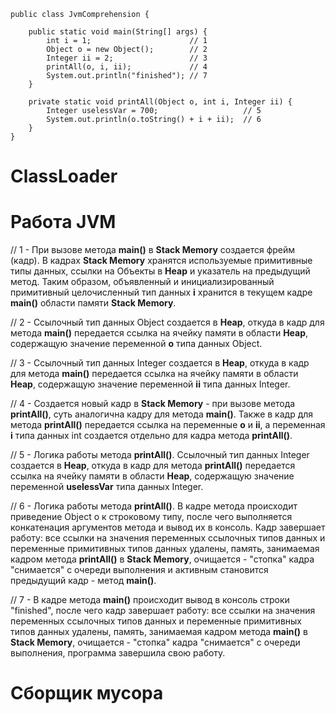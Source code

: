```
public class JvmComprehension {

    public static void main(String[] args) {
        int i = 1;                      // 1
        Object o = new Object();        // 2
        Integer ii = 2;                 // 3
        printAll(o, i, ii);             // 4
        System.out.println("finished"); // 7
    }

    private static void printAll(Object o, int i, Integer ii) {
        Integer uselessVar = 700;                   // 5
        System.out.println(o.toString() + i + ii);  // 6
    }
}
```

# ClassLoader

# Работа JVM

// 1 - При вызове метода **main()** в **Stack Memory** создается фрейм (кадр). В кадрах **Stack Memory** хранятся используемые примитивные типы данных, ссылки на Объекты в **Heap** и указатель на предыдущий метод. Таким образом, объявленный и инициализированный примитивный целочисленный тип данных **i** хранится в текущем кадре **main()** области памяти **Stack Memory**.

// 2 - Ссылочный тип данных Object создается в **Heap**, откуда в кадр для метода **main()** передается ссылка на ячейку памяти в области **Heap**, содержащую значение переменной **о** типа данных Object.

// 3 - Ссылочный тип данных Integer создается в **Heap**, откуда в кадр для метода **main()** передается ссылка на ячейку памяти в области **Heap**, содержащую значение переменной **ii** типа данных Integer.

// 4 - Создается новый кадр в **Stack Memory** - при вызове метода **printAll()**, суть аналогична кадру для метода **main()**. Также в кадр для метода **printAll()** передается ссылка на переменные **o** и **ii**, а переменная **i** типа данных int создается отдельно для кадра метода **printAll()**.

// 5 - Логика работы метода **printAll()**. Ссылочный тип данных Integer создается в **Heap**, откуда в кадр для метода **printAll()** передается ссылка на ячейку памяти в области **Heap**, содержащую значение переменной **uselessVar** типа данных Integer.

// 6 - Логика работы метода **printAll()**. В кадре метода происходит приведение Object о к строковому типу, после чего выполняется конкатенация аргументов метода и вывод их в консоль. Кадр завершает работу: все ссылки на значения переменных ссылочных типов данных и переменные примитивных типов данных удалены, память, занимаемая кадром метода **printAll()** в **Stack Memory**, очищается - "стопка" кадра "снимается" с очереди выполнения и активным становится предыдущий кадр - метод **main()**.

// 7 - В кадре метода **main()** происходит вывод в консоль строки "finished", после чего кадр завершает работу: все ссылки на значения переменных ссылочных типов данных и переменные примитивных типов данных удалены, память, занимаемая кадром метода **main()** в **Stack Memory**, очищается - "стопка" кадра "снимается" с очереди выполнения, программа завершила свою работу.

# Сборщик мусора
